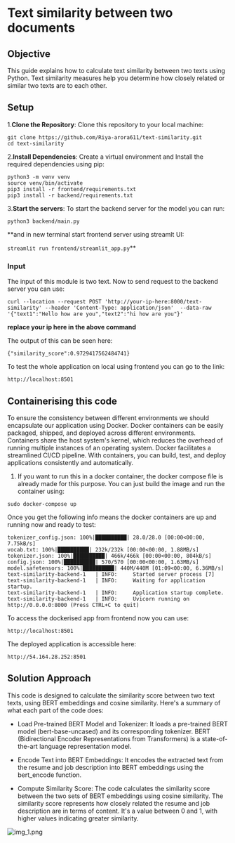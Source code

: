 # Text similarity between two documents

## Objective
This guide explains how to calculate text similarity between two texts using Python. Text similarity measures help you determine how closely related or similar two texts are to each other.


## Setup

1.**Clone the Repository**: Clone this repository to your local machine:

```
git clone https://github.com/Riya-arora611/text-similarity.git
cd text-similarity
```

2.**Install Dependencies**: Create a virtual environment and Install the required dependencies using pip:

```
python3 -m venv venv
source venv/bin/activate
pip3 install -r frontend/requirements.txt
pip3 install -r backend/requirements.txt
```

3.**Start the servers**: To start the backend server for the model you can run:

```python3 backend/main.py```

**and in new terminal start frontend server using streamlt UI:

```streamlit run frontend/streamlit_app.py```**


### Input

The  input of this module is two text. Now to send request to the backend server you can use:

```
curl --location --request POST 'http://your-ip-here:8000/text-similarity' --header 'Content-Type: application/json'  --data-raw '{"text1":"Hello how are you","text2":"hi how are you"}'
```

**replace your ip here in the above command**

The output of this can be seen here:

```
{"similarity_score":0.9729417562484741}
```

To test the whole application on local using frontend you can go to the link: 

```http://localhost:8501```



## Containerising this code

To ensure the consistency between different environments we should encapsulate our application using Docker. Docker containers can be easily packaged, shipped, and deployed across different environments. Containers share the host system's kernel, which reduces the overhead of running multiple instances of an operating system. Docker facilitates a streamlined CI/CD pipeline. With containers, you can build, test, and deploy applications consistently and automatically. 

1. If you want to run this in a docker container, the docker compose file is already made for this purpose. You can just build the image and run the container using:

```
sudo docker-compose up 
```
Once you get the following info means the docker containers are up and running now and ready to test:

```
tokenizer_config.json: 100%|██████████| 28.0/28.0 [00:00<00:00, 7.75kB/s]
vocab.txt: 100%|██████████| 232k/232k [00:00<00:00, 1.88MB/s]
tokenizer.json: 100%|██████████| 466k/466k [00:00<00:00, 804kB/s]
config.json: 100%|██████████| 570/570 [00:00<00:00, 1.63MB/s]
model.safetensors: 100%|██████████| 440M/440M [01:09<00:00, 6.36MB/s] 
text-similarity-backend-1   | INFO:     Started server process [7]
text-similarity-backend-1   | INFO:     Waiting for application startup.
text-similarity-backend-1   | INFO:     Application startup complete.
text-similarity-backend-1   | INFO:     Uvicorn running on http://0.0.0.0:8000 (Press CTRL+C to quit)
```


To access the dockerised app from frontend now you can use:

```
http://localhost:8501
```

The deployed application is accessible here:

```
http://54.164.28.252:8501
```

## Solution Approach

This code is designed to calculate the similarity score between two text texts, using BERT embeddings and cosine similarity. Here's a summary of what each part of the code does:

- Load Pre-trained BERT Model and Tokenizer: It loads a pre-trained BERT model (bert-base-uncased) and its corresponding tokenizer. BERT (Bidirectional Encoder Representations from Transformers) is a state-of-the-art language representation model.


- Encode Text into BERT Embeddings: It encodes the extracted text from the resume and job description into BERT embeddings using the bert_encode function.

- Compute Similarity Score: The code calculates the similarity score between the two sets of BERT embeddings using cosine similarity. The similarity score represents how closely related the resume and job description are in terms of content. It's a value between 0 and 1, with higher values indicating greater similarity.

![img_1.png](screenshots/img_1.png)

